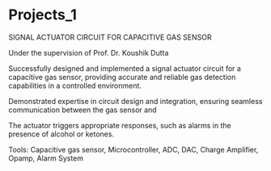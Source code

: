 # Projects_1
SIGNAL ACTUATOR CIRCUIT FOR CAPACITIVE GAS SENSOR

Under the supervision of Prof. Dr. Koushik Dutta

Successfully designed and implemented a signal actuator circuit for a capacitive gas sensor, providing accurate and reliable gas detection capabilities in a controlled environment.

Demonstrated expertise in circuit design and integration, ensuring seamless communication between the gas sensor and

The actuator triggers appropriate responses, such as alarms in the presence of alcohol or ketones.

Tools: Capacitive gas sensor, Microcontroller, ADC, DAC, Charge Amplifier, Opamp, Alarm System
